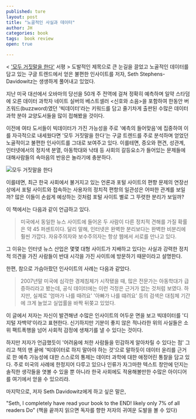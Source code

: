 ```yaml
---
published: ture
layout: post
title: "노골적인 사실과 데이터"
author: JH
categories: book
tags:  book review
open: true

---
```


< ['모두 거짓말을 한다'](http://book.naver.com/bookdb/book_detail.nhn?bid=13586488) 서평 > 도발적인 제목으로 큰 눈길을 끌었고 노골적인 데이터를 담고 있는 구글 트렌드에서 얻은 불편한 인사이트를 저자, Seth Stephens-Davidowitz는 생생하게 풀어내고 있었다.

지난 미국 대선에서 오바마의 당선을 50개 주 전역에 걸쳐 정확히 예측하며 일약 스타덤에 오른 데이터 과학자 네이트 실버의 베스트셀러 <신호와 소음>을 포함하여 한동안 버즈워드(buzzword)였던 '빅데이터'라는 키워드를 담고 줄기차게 출판된 수많은 데이터 과학 분야 교양도서들을 많이 접해봤을 것이다.

이전에 여타 도서들이 빅데이터가 가진 가능성을 주로 '예측의 들어맞음'에 집중하여 이를 자극적으로 내세웠다면 '모두 거짓말을 한다'는 구글 트렌드를 주로 분석하며 얻었던 노골적이고 불편한 인사이트를 그대로 보여주고 있다. 이를테면, 증오와 편견, 성관계, 인터넷에서의 정치색 분열, 아동학대와 낙태 등 사회의 갈등요소가 들어있는 문제들에 대해사람들의 속마음의 반응은 놀라기에 충분하다.

![모두 거짓말을 한다]({{site.baseurl}}/images/everybody_lies.jpeg)



이를테면, 최근 한국 사회에서 불거지고 있는 언론과 포털 사이트의 편향 문제의 연장선상에서 포털 사이트와 접속하는 사용자의 정치적 편항의 일관성은 어떠한 관계를 보일까? 많은 이들이 손쉽게 예상하는 것처럼 포털 사이트 별로 그 뚜렷한 분리가 보일까?

이 책에서는 다음과 같이 언급하고 있다.

> 미국에서 동일한 뉴스 사이트에 들어온 두 사람이 다른 정치적 견해를 가질 확률은 약 45 퍼센트이다. 달리 말해, 인터넷은 완벽한 분리보다는 완벽한 비분리에 훨씬 가깝다. 자유주의자와 보수주의자는 항상 웹에서 서로를 만나고 있다.

그 이유는 인터넷 뉴스 산업은 몇몇 대형 사이트가 지배하고 있다는 사실과 강력한 정치적 의견을 가진 사람들이 반대 시각을 가진 사이트에 방문하기 때문이라고 설명한다.

한편, 참으로 가슴아팠던 인사이트의 사례는 다음과 같았다.

> 2007년말 미국에 심각한 경제침체가 시작됐을 때, 많은 전문가는 아동학대가 급증하리라고 봤는데, 공식 데이터에는 이런 걱정은 근거가 없는 것처럼 보였다. 하지만, 실제로 '엄마가 나를 때려요' '아빠가 나를 떄려요' 등의 검색은 대침체 기간에 크게 늘었고 실업률을 바짝 뒤쫒고 있었다.

이 글에서 저자는 자신이 발견해낸 수많은 인사이트의 어두운 면을 보고 빅데이터를 '디지털 자백약'이라고 표현한다. 신기하지만 기분이 좋지 않은 적나라한 위의 사실들은 소위 팩트폭행을 넘어 사회적 감정에 생채기를 낼 수 있다는 것이다.

하지만 저자가 언급했듯이 '어려움에 처한 사람들을 민감하게 알아차릴 수 있다는 점' 그리고 책의 맨 끝에 '빅데이터로 하지 말아야 하는 것'으로 말하듯이 데이터 윤리를 근거로 한 예측 가능성에 대한 스스로의 통제는 데이터 과학에 대한 애정어린 통찰을 담고 있다. 주로 미국의 사례에 한정지어 다루고 있으나 인류가 자그마한 텍스트 창안에 던지는 솔직한 생각들을 엿볼 수 있을 뿐 아니라 한국 사회에도 적용해볼만한 수많은 아이디어를 여기에서 얻을 수 있으리라.

마지막으로, 저자 Seth Davidowitz에게 하고 싶은 말은,

"Seth, I completely have read your book to the END! likely only 7% of all readers Do"
(책을 끝까지 읽으면 독자를 향한 저자의 귀여운 도발을 볼 수 있다)
